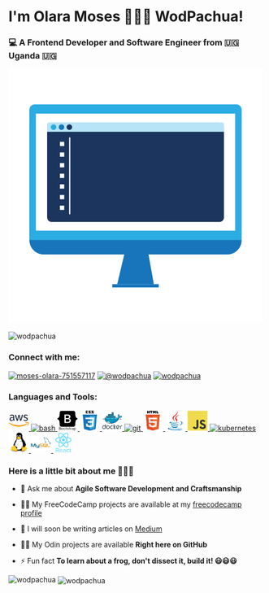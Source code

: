 <h1 align="left">I'm Olara Moses 👨🏻‍💻 WodPachua!</h1>
<h3 align="left">💻 A Frontend Developer and Software Engineer from 🇺🇬 Uganda 🇺🇬</h3>
<img src="code-lines-colored.gif" alt="Coder GIF" width="500">
<p align="left"> <img src="https://komarev.com/ghpvc/?username=wodpachua&label=Profile%20views&color=0e75b6&style=flat" alt="wodpachua" /> </p>

<h3 align="left">Connect with me:</h3>
<p align="left">
<a href="https://linkedin.com/in/moses-olara-751557117" target="blank"><img align="center" src="https://raw.githubusercontent.com/rahuldkjain/github-profile-readme-generator/master/src/images/icons/Social/linked-in-alt.svg" alt="moses-olara-751557117" height="30" width="40" /></a>
<a href="https://medium.com/@wodpachua" target="blank"><img align="center" src="https://raw.githubusercontent.com/rahuldkjain/github-profile-readme-generator/master/src/images/icons/Social/medium.svg" alt="@wodpachua" height="30" width="40" /></a>
<a href="https://www.leetcode.com/wodpachua" target="blank"><img align="center" src="https://raw.githubusercontent.com/rahuldkjain/github-profile-readme-generator/master/src/images/icons/Social/leet-code.svg" alt="wodpachua" height="30" width="40" /></a>
</p>

<h3 align="left">Languages and Tools:</h3>
<p align="left"> <a href="https://aws.amazon.com" target="_blank" rel="noreferrer"> <img src="https://raw.githubusercontent.com/devicons/devicon/master/icons/amazonwebservices/amazonwebservices-original-wordmark.svg" alt="aws" width="40" height="40"/> </a> <a href="https://www.gnu.org/software/bash/" target="_blank" rel="noreferrer"> <img src="https://www.vectorlogo.zone/logos/gnu_bash/gnu_bash-icon.svg" alt="bash" width="40" height="40"/> </a> <a href="https://getbootstrap.com" target="_blank" rel="noreferrer"> <img src="https://raw.githubusercontent.com/devicons/devicon/master/icons/bootstrap/bootstrap-plain-wordmark.svg" alt="bootstrap" width="40" height="40"/> </a> <a href="https://www.w3schools.com/css/" target="_blank" rel="noreferrer"> <img src="https://raw.githubusercontent.com/devicons/devicon/master/icons/css3/css3-original-wordmark.svg" alt="css3" width="40" height="40"/> </a> <a href="https://www.docker.com/" target="_blank" rel="noreferrer"> <img src="https://raw.githubusercontent.com/devicons/devicon/master/icons/docker/docker-original-wordmark.svg" alt="docker" width="40" height="40"/> </a> <a href="https://git-scm.com/" target="_blank" rel="noreferrer"> <img src="https://www.vectorlogo.zone/logos/git-scm/git-scm-icon.svg" alt="git" width="40" height="40"/> </a> <a href="https://www.w3.org/html/" target="_blank" rel="noreferrer"> <img src="https://raw.githubusercontent.com/devicons/devicon/master/icons/html5/html5-original-wordmark.svg" alt="html5" width="40" height="40"/> </a> <a href="https://www.java.com" target="_blank" rel="noreferrer"> <img src="https://raw.githubusercontent.com/devicons/devicon/master/icons/java/java-original.svg" alt="java" width="40" height="40"/> </a> <a href="https://developer.mozilla.org/en-US/docs/Web/JavaScript" target="_blank" rel="noreferrer"> <img src="https://raw.githubusercontent.com/devicons/devicon/master/icons/javascript/javascript-original.svg" alt="javascript" width="40" height="40"/> </a> <a href="https://kubernetes.io" target="_blank" rel="noreferrer"> <img src="https://www.vectorlogo.zone/logos/kubernetes/kubernetes-icon.svg" alt="kubernetes" width="40" height="40"/> </a> <a href="https://www.linux.org/" target="_blank" rel="noreferrer"> <img src="https://raw.githubusercontent.com/devicons/devicon/master/icons/linux/linux-original.svg" alt="linux" width="40" height="40"/> </a> <a href="https://www.mysql.com/" target="_blank" rel="noreferrer"> <img src="https://raw.githubusercontent.com/devicons/devicon/master/icons/mysql/mysql-original-wordmark.svg" alt="mysql" width="40" height="40"/> </a> <a href="https://reactjs.org/" target="_blank" rel="noreferrer"> <img src="https://raw.githubusercontent.com/devicons/devicon/master/icons/react/react-original-wordmark.svg" alt="react" width="40" height="40"/> </a> </p>

<h3 align="left">Here is a little bit about me 👨🏻‍💻</h3>

- 💬 Ask me about **Agile Software Development and Craftsmanship**

- 👨‍💻 My FreeCodeCamp projects are available at my [freecodecamp profile](https://www.freecodecamp.org/wodpachua)

- 📝 I will soon be writing articles on [Medium](https://medium.com/@wodpachua)

<!-- - 💬 Ask me about **JavaScript, Java, HTML5, CSS3, Docker, AWS, GIT** -->

- 👨‍💻 My Odin projects are available **Right here on GitHub**

- ⚡ Fun fact **To learn about a frog, don't dissect it, build it! 😃😃😃**
  

<p><img align="left" src="https://github-readme-stats.vercel.app/api/top-langs?username=wodpachua&show_icons=true&locale=en&layout=compact" alt="wodpachua" /></p>

<p>&nbsp;<img align="center" src="https://github-readme-stats.vercel.app/api?username=wodpachua&show_icons=true&locale=en" alt="wodpachua" /></p>
